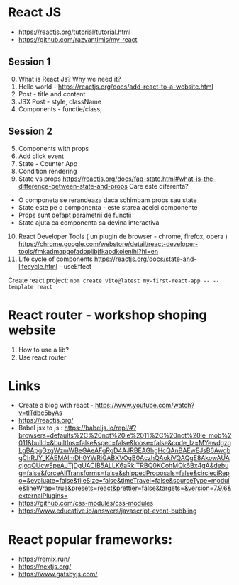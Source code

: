 # React JS
 - https://reactjs.org/tutorial/tutorial.html
 - https://github.com/razvantimis/my-react

## Session 1
0. What is React Js? Why we need it?
1. Hello world - https://reactjs.org/docs/add-react-to-a-website.html
2. Post - title and content
3. JSX Post - style, className
4. Components - functie/class,

## Session 2
5. Components with props
6. Add click event 
7. State -  Counter App
8. Condition rendering
9. State vs props https://reactjs.org/docs/faq-state.html#what-is-the-difference-between-state-and-props
Care este diferenta?
- O componeta se rerandeaza daca schimbam props sau state
- State este pe o componenta - este starea acelei componente
- Props sunt defapt parametrii de functii 
- State ajuta ca componenta sa devina interactiva

10. React Developer Tools ( un plugin de browser - chrome, firefox, opera )
https://chrome.google.com/webstore/detail/react-developer-tools/fmkadmapgofadopljbjfkapdkoienihi?hl=en
11. Life cycle of components https://reactjs.org/docs/state-and-lifecycle.html - useEffect

Create react project: `npm create vite@latest my-first-react-app -- --template react`

# React router - workshop shoping website

1. How to use a lib?
2. Use react router


# Links
- Create a blog with react - https://www.youtube.com/watch?v=tlTdbc5byAs
- https://reactjs.org/
- Babel jsx to js : https://babeljs.io/repl/#?browsers=defaults%2C%20not%20ie%2011%2C%20not%20ie_mob%2011&build=&builtIns=false&spec=false&loose=false&code_lz=MYewdgzgLgBApgGzgWzmWBeGAeAFgRgD4AJRBEAGhgHcQAnBAEwEJsB6AwgbgChRJY_KAEMAlmDh0YWRiGABXVOgB0AczhQAokiVQAQgE8AkowAUAcjogQUcwEpeAJTjDgUACIB5ALLK6aRklTRBQ0KCohMQk6Bx4gA&debug=false&forceAllTransforms=false&shippedProposals=false&circleciRepo=&evaluate=false&fileSize=false&timeTravel=false&sourceType=module&lineWrap=true&presets=react&prettier=false&targets=&version=7.9.6&externalPlugins=
- https://github.com/css-modules/css-modules
- https://www.educative.io/answers/javascript-event-bubbling


# React popular frameworks: 
- https://remix.run/
- https://nextjs.org/
- https://www.gatsbyjs.com/
